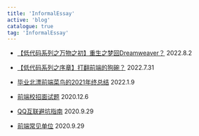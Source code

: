 ```yaml
---
title: 'InformalEssay'
active: 'blog'
catalogue: true
tag: 'InformalEssay'
---
```

- [【低代码系列之万物之初】重生之梦回Dreamweaver？](./libs/lowcodeDesigner) <Tag>2022.8.2</Tag>

- [【低代码系列之序章】打翻前端的狗碗？](./libs/lowcodeStart) <Tag>2022.7.31</Tag>

- [毕业北漂前端菜鸟的2021年终总结](./libs/2021) <Tag>2022.1.9</Tag>

- [前端校招面试题](./libs/notes) <Tag>2020.12.6</Tag>

- [QQ互联避坑指南](./libs/qq) <Tag>2020.9.29</Tag>

- [前端常见单位](./libs/px) <Tag>2020.9.29</Tag>
